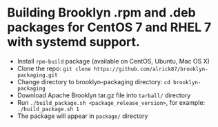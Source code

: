 # Building Brooklyn .rpm and .deb packages for CentOS 7 and RHEL 7 with systemd support.

* Install ```rpm-build``` package (available on CentOS, Ubuntu, Mac OS X)
* Clone the repo: ```git clone https://github.com/alrick87/brooklyn-packaging.git```
* Change directory to brooklyn-packaging directory: ```cd brooklyn-packaging```
* Download Apache Brooklyn tar.gz file into ```tarball/``` directory
* Run ```./build_package.sh <package_release_version>```, for example: ``` ./build_package.sh 1```
* The package will appear in ```package/``` directory
